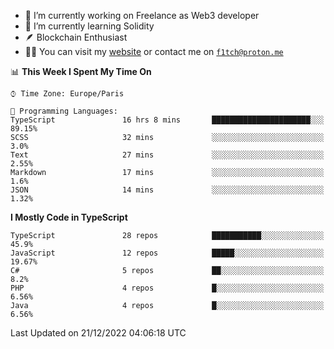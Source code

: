 - 🔭 I’m currently working on Freelance as Web3 developer
- 🌱 I’m currently learning Solidity
- 🪶 Blockchain Enthusiast
- 👨‍💻 You can visit my [website](https://f1tch.xyz) or contact me on [`f1tch@proton.me`](mailto:f1tch@proton.me)

<!--START_SECTION:waka-->
📊 **This Week I Spent My Time On** 

```text
⌚︎ Time Zone: Europe/Paris

💬 Programming Languages: 
TypeScript               16 hrs 8 mins       ██████████████████████░░░   89.15% 
SCSS                     32 mins             ░░░░░░░░░░░░░░░░░░░░░░░░░   3.0% 
Text                     27 mins             ░░░░░░░░░░░░░░░░░░░░░░░░░   2.55% 
Markdown                 17 mins             ░░░░░░░░░░░░░░░░░░░░░░░░░   1.6% 
JSON                     14 mins             ░░░░░░░░░░░░░░░░░░░░░░░░░   1.32%

```

**I Mostly Code in TypeScript** 

```text
TypeScript               28 repos            ███████████░░░░░░░░░░░░░░   45.9% 
JavaScript               12 repos            █████░░░░░░░░░░░░░░░░░░░░   19.67% 
C#                       5 repos             ██░░░░░░░░░░░░░░░░░░░░░░░   8.2% 
PHP                      4 repos             █░░░░░░░░░░░░░░░░░░░░░░░░   6.56% 
Java                     4 repos             █░░░░░░░░░░░░░░░░░░░░░░░░   6.56%

```



 Last Updated on 21/12/2022 04:06:18 UTC
<!--END_SECTION:waka-->
